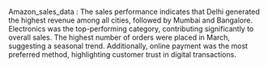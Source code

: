  Amazon_sales_data :  The sales performance indicates that Delhi generated the highest revenue among all cities, followed by Mumbai and Bangalore. Electronics was the top-performing category, contributing significantly to overall sales. The highest number of orders were placed in March, suggesting a seasonal trend. Additionally, online payment was the most preferred method, highlighting customer trust in digital transactions.

